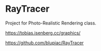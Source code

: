 # RayTracer
Project for Photo-Realistic Rendering class.

https://tobias.isenberg.cc/graphics/

https://github.com/blupiac/RayTracer

